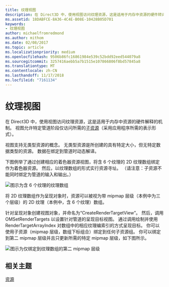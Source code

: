 ```yaml
---
title: 纹理视图
description: 在 Direct3D 中，使用视图访问纹理资源，这是适用于内存中资源的硬件转译机制。
ms.assetid: 18DABFCE-8A36-4C4E-B08E-10428B05D701
keywords:
- 纹理视图
author: michaelfromredmond
ms.author: mithom
ms.date: 02/08/2017
ms.topic: article
ms.localizationpriority: medium
ms.openlocfilehash: 9506b86fc16861984e539c52bdd92eed544079a8
ms.sourcegitcommit: 3257416aebb5a7b1515e107866806f8bd57845a8
ms.translationtype: MT
ms.contentlocale: zh-CN
ms.lasthandoff: 11/17/2018
ms.locfileid: "7161134"
---
```

# <a name="texture-views"></a>纹理视图


在 Direct3D 中，使用视图访问纹理资源，这是适用于内存中资源的硬件解释的机制。 视图允许特定管道阶段仅访问所需的[子资源](resource-types.md)（采用应用程序所需的表示形式）。

视图支持无类型资源的概念。 无类型资源是所创建的具有特定大小，但无特定数据类型的资源。 数据在绑定到管道时动态解译。

下图例举了通过创建相应的着色器资源视图，将含 6 个纹理的 2D 纹理数组绑定作为着色器资源。 然后，以纹理数组的形式实行资源寻址。 （请注意：子资源不能同时绑定为管道的输入和输出。）

![图示为含 6 个纹理的纹理数组](images/d3d10-cube-texture-faces.png)

将 2D 纹理数组作为呈现对象时，资源可以被视为带 mipmap 层级（本例中为三个层级）的 2D 纹理（本例中，含 6 个纹理）数组。

针对呈现对象创建视图对象，并命名为“CreateRenderTargetView”。 然后，调用 OMSetRenderTargets 以设置针对管道的呈现目标视图。 通过调用绘制并使用 RenderTargetArrayIndex 对数组中的相应纹理编索引的方式呈现目标。 你可以使用子资源（mipmap 层级，数组下标组合）绑定到任何子资源组。 你可以绑定到第二 mipmap 层级并且只更新所需的特定 mipmap 层级，如下图所示。

![图示为仅绑定到纹理数组的第二 mipmap 层级](images/d3d10-cube-texture-faces-subresource.png)

## <a name="span-idrelated-topicsspanrelated-topics"></a><span id="related-topics"></span>相关主题


[资源](resources.md)

 

 




